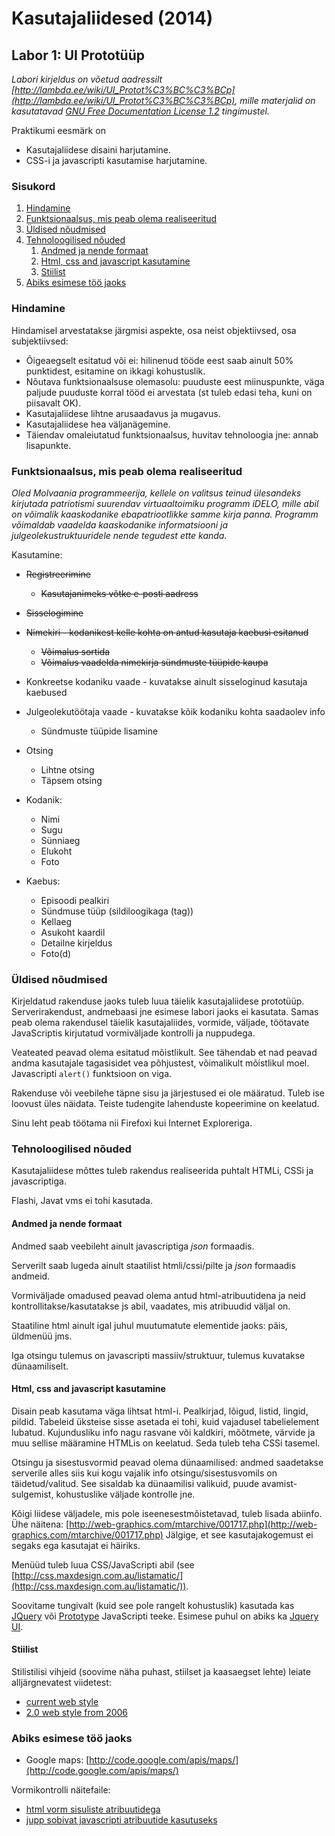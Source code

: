 # Kasutajaliidesed (2014) #

## Labor 1: UI Prototüüp ##

*Labori kirjeldus on võetud aadressilt
[http://lambda.ee/wiki/UI_Protot%C3%BC%C3%BCp](http://lambda.ee/wiki/UI_Protot%C3%BC%C3%BCp), mille
materjalid on kasutatavad [GNU Free Documentation License 1.2](http://www.gnu.org/copyleft/fdl.html)
tingimustel.*

Praktikumi eesmärk on

  * Kasutajaliidese disaini harjutamine.
  * CSS-i ja javascripti kasutamise harjutamine.


### Sisukord ###

  1. [Hindamine](#hindamine)
  1. [Funktsionaalsus, mis peab olema realiseeritud](#funktsionaalsus)
  1. [Üldised nõudmised](#noudmised)
  1. [Tehnoloogilised nõuded](#tehnoloogia)
     1. [Andmed ja nende formaat](#andmed)
     1. [Html, css and javascript kasutamine](#kasutamine)
     1. [Stiilist](#stiilist)
  1. [Abiks esimese töö jaoks](#abiks)


### <a name="hindamine" />Hindamine ###

Hindamisel arvestatakse järgmisi aspekte, osa neist objektiivsed, osa subjektiivsed:

  * Õigeaegselt esitatud või ei: hilinenud tööde eest saab ainult 50% punktidest, esitamine on
    ikkagi kohustuslik.
  * Nõutava funktsionaalsuse olemasolu: puuduste eest miinuspunkte, väga paljude puuduste korral
    tööd ei arvestata (st tuleb edasi teha, kuni on piisavalt OK).
  * Kasutajaliidese lihtne arusaadavus ja mugavus.
  * Kasutajaliidese hea väljanägemine.
  * Täiendav omaleiutatud funktsionaalsus, huvitav tehnoloogia jne: annab lisapunkte.


### <a name="funktsionaalsus" />Funktsionaalsus, mis peab olema realiseeritud ###

*Oled Molvaania programmeerija, kellele on valitsus teinud ülesandeks kirjutada patriotismi
suurendav virtuaaltoimiku programm iDELO, mille abil on võimalik kaaskodanike ebapatriootlikke samme
kirja panna. Programm võimaldab vaadelda kaaskodanike informatsiooni ja julgeolekustruktuuridele
nende tegudest ette kanda.*

Kasutamine:

  * ~~Registreerimine~~
    * ~~Kasutajanimeks võtke e-posti aadress~~

  * ~~Sisselogimine~~

  * ~~Nimekiri - kodanikest kelle kohta on antud kasutaja kaebusi esitanud~~
    * ~~Võimalus sortida~~
    * ~~Võimalus vaadelda nimekirja sündmuste tüüpide kaupa~~

  * Konkreetse kodaniku vaade - kuvatakse ainult sisseloginud kasutaja kaebused

  * Julgeolekutöötaja vaade - kuvatakse kõik kodaniku kohta saadaolev info
    * Sündmuste tüüpide lisamine

  * Otsing
    * Lihtne otsing
    * Täpsem otsing

  * Kodanik:
    * Nimi
    * Sugu
    * Sünniaeg
    * Elukoht
    * Foto

  * Kaebus:
    * Episoodi pealkiri
    * Sündmuse tüüp (sildiloogikaga (tag))
    * Kellaeg
    * Asukoht kaardil
    * Detailne kirjeldus
    * Foto(d)


### <a name="noudmised" />Üldised nõudmised ###

Kirjeldatud rakenduse jaoks tuleb luua täielik kasutajaliidese prototüüp. Serverirakendust,
andmebaasi jne esimese labori jaoks ei kasutata. Samas peab olema rakendusel täielik kasutajaliides,
vormide, väljade, töötavate JavaScriptis kirjutatud vormiväljade kontrolli ja nuppudega.

Veateated peavad olema esitatud mõistlikult. See tähendab et nad peavad andma kasutajale tagasisidet
vea põhjustest, võimalikult mõistlikul moel. Javascripti `alert()` funktsioon on viga.

Rakenduse või veebilehe täpne sisu ja järjestused ei ole määratud. Tuleb ise loovust üles näidata.
Teiste tudengite lahenduste kopeerimine on keelatud.

Sinu leht peab töötama nii Firefoxi kui Internet Exploreriga.


### <a name="tehnoloogia" />Tehnoloogilised nõuded ###

Kasutajaliidese mõttes tuleb rakendus realiseerida puhtalt HTMLi, CSSi ja javascriptiga.

Flashi, Javat vms ei tohi kasutada.


#### <a name="andmed" />Andmed ja nende formaat ####

Andmed saab veebileht ainult javascriptiga *json* formaadis.

Serverilt saab lugeda ainult staatilist htmli/cssi/pilte ja *json* formaadis andmeid.

Vormiväljade omadused peavad olema antud html-atribuutidena ja neid kontrollitakse/kasutatakse js
abil, vaadates, mis atribuudid väljal on.

Staatiline html ainult igal juhul muutumatute elementide jaoks: päis, üldmenüü jms.

Iga otsingu tulemus on javascripti massiiv/struktuur, tulemus kuvatakse dünaamiliselt.


#### <a name="kasutamine" />Html, css and javascript kasutamine ####

Disain peab kasutama väga lihtsat html-i. Pealkirjad, lõigud, listid, lingid, pildid. Tabeleid
üksteise sisse asetada ei tohi, kuid vajadusel tabelielement lubatud. Kujundusliku info nagu rasvane
või kaldkiri, mõõtmete, värvide ja muu sellise määramine HTMLis on keelatud. Seda tuleb teha CSSi
tasemel.

Otsingu ja sisestusvormid peavad olema dünaamilised: andmed saadetakse serverile alles siis kui kogu
vajalik info otsingu/sisestusvomils on täidetud/valitud. See sisaldab ka dünaamilisi valikuid, puude
avamist-sulgemist, kohustuslike väljade kontrolle jne.

Kõigi liidese väljadele, mis pole iseenesestmõistetavad, tuleb lisada abiinfo. Ühe näitena:
[http://web-graphics.com/mtarchive/001717.php](http://web-graphics.com/mtarchive/001717.php)
Jälgige, et see kasutajakogemust ei segaks ega kasutajat ei häiriks.

Menüüd tuleb luua CSS/JavaScripti abil (see
[http://css.maxdesign.com.au/listamatic/](http://css.maxdesign.com.au/listamatic/)).

Soovitame tungivalt (kuid see pole rangelt kohustuslik) kasutada kas [JQuery](http://jquery.com/)
või [Prototype](http://www.prototypejs.org/) JavaScripti teeke. Esimese puhul on abiks ka
[Jquery UI](http://jqueryui.com/).


#### <a name="stiilist" />Stiilist ####

Stilistilisi vihjeid (soovime näha puhast, stiilset ja kaasaegset lehte) leiate alljärgnevatest
viidetest:

  * [current web style](http://www.webdesignfromscratch.com/current-style.cfm#centered)
  * [2.0 web style from 2006](http://mittermayr.wordpress.com/2006/02/03/20-culture/)


### <a name="abiks" />Abiks esimese töö jaoks ###

  * Google maps: [http://code.google.com/apis/maps/](http://code.google.com/apis/maps/)

Vormikontrolli näitefaile:

  * [html vorm sisuliste atribuutidega](http://lambda.ee/wiki/Html_vorm_sisuliste_atribuutidega)
  * [jupp sobivat javascripti atribuutide kasutuseks](http://lambda.ee/wiki/Jupp_sobivat_javascripti_atribuutide_kasutuseks)
